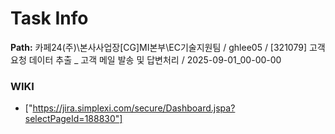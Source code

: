 # Task Info

**Path:** 카페24(주)\본사사업장\[CG]MI본부\EC기술지원팀 / ghlee05 / [321079] 고객 요청 데이터 추출 _ 고객 메일 발송 및 답변처리 / 2025-09-01_00-00-00

### WIKI
- ["https://jira.simplexi.com/secure/Dashboard.jspa?selectPageId=188830"]

